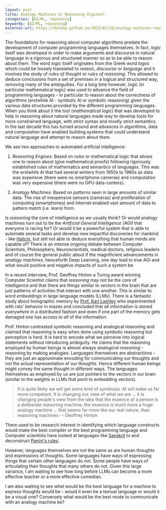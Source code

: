 ```yaml
---
layout: post
title: Analogy Machines or Reasoning Engines?
categories: [AI/ML, reasoning]
keywords: [AI/ML, reasoning]
external-url: https://dotkay.github.io/2023/01/26/analogy-machines-reasoning
---
```


The foundations for reasoning about computer algorithms predate the development of computer programming languages themselves. In fact, *logic* itself was developed in order to make arguments and discourse in natural language in a rigorous and structured manner so as to be able to reason about them. The word *logic* itself originates from the Greek word *logos* which could be loosely translated to *reason*, *discourse* or *language* and it involves the study of *rules of thought* or *rules of reasoning*. This allowed to deduce conclusions from a set of premises in a logical and structured way, removing many of the ambiguities. For a long time however, logic (in particular mathematical logic) was used to advance the field of programming languages - in particular to reason about the correctness of algorithms (erstwhile AI - symbolic AI or symbolic reasoning) given the various data structures provided by the different programming languages. When you think about it the tool (*mathematical logic*) that was developed to help in reasoning about natural languages made way to develop tools for more constrained language, with strict syntax and mostly strict semantics. In the last decade this has turned around and advances in algorithms, data and computation have enabled building systems that could understand natural language and attempt to reason about them. 

We see two approaches to automated artificial intelligence:

1. *Reasoning Engines:* Based on *rules* or mathematical logic that allows one to reason about (give mathematical proofs) following rigorously established rules of mathematics and semantics of languages. This was the erstwhile AI that had several winters from 1950s to 1980s as data was expensive (there were no smartphone cameras) and computation was very expensive (there were no GPU data-centers).

2. *Analogy Machines:* Based on *patterns* seen in large amounts of similar data. The rise of inexpensive sensors (cameras) and proliferation of computing (smartphones) and internet enabled vast amount of data to pattern match (i.e. learn) from. 

Is *reasoning* the core of intelligence as we usually think? Or would analogy machines turn out to be the *Artificial General Intelligence (AGI)* that everyone is racing for? Or would it be a powerful system that is able to automate several tasks and develop new impactful discoveries for mankind - like [Halicin](https://news.mit.edu/2020/artificial-intelligence-identifies-new-antibiotic-0220), but still not able to deduce everything that human minds are capable of? There is an intense ongoing debate between Computer Scientists, Philosophers, Neuroscientists, medical doctors, religious leaders and of course the general public about if the magnificient advancements in *analogy machines*, henceforth Deep Learning, one day lead to true AGI and what would positive and negative impacts of such a system be.

In a recent interview, Prof. Geoffrey Hinton a Turing award winning Computer Scientist claims that *reasoning* may not be the core of intelligence and that there are things similar to *vectors* in the brain that are just patterns of activities that interact with one another. This is similar to *word embeddings* in large language models (LLMs). There is a fantastic study about holographic memory by [Prof. Karl Lashley](https://psychology.fas.harvard.edu/people/karl-lashley) who experimented with rats' behavior in mazes and concluded that *all* information is stored *everywhere* in a distributed fashion and even if one part of the memory gets damaged one has access to *all* of the information. 

Prof. Hinton contrasted symbolic reasoning and analogical reasoning and claimed that reasoning is easy when done using symbolic reasoning but perception is hard. It is hard to encode what we perceive into logical statements without introducing ambiguity. He claims that the reasoning employed by human beings is almost always *analogical reasoning* - reasoning by making analogies. Languages themselves are abstractions - they are just an approximate encoding for communicating our thoughts and not the actual representation of our thoughts. Hence different human beings might convey the same thought in different ways. The languages themselves as employed by us are just pointers to the vectors in our brain (similar to the weights in LLMs  that point to embedding vectors). 

> It is quite likely we will get some kind of symbiosis. AI will make us far more competent. It is changing our view of what we are ... it is changing people's view from the idea that the essence of a person is a deliberate reasoning machine; the essence is much more a huge analogy machine ... that seems far more like our real nature, than reasoning machines   -- Geoffrey Hinton 

There used to be research interest in identifying which language constructs would make the best compiler or the best programming language and Computer scientists have looked at languages like [Sanskrit](http://gallium.inria.fr/~huet/PUBLIC/Panini_machine.pdf) to and deconstruct [Panini's rules](https://bhavana.org.in/computing-processes-and-pan%CC%A3inis-as%CC%A3t%CC%A3adhyayi/). 

However, languages themselves are not the same as are human thoughts and expressions of thoughts. Some languages have ways of expressing things that certain other languages do not. Some people have ways of articulating their thoughts that many others do not. Given this large variance, I am waiting to see how long before LLMs can become a more effective teacher or a more effective comedian.

I am also waiting to see what would be the best language for a machine to express thoughts would be - would it even be a textual language or would it be a visual one? Conversely what would be the best mode to communicate with an analogy machine be?

 



